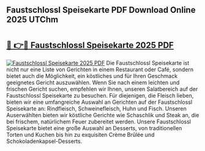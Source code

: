 ## Faustschlossl Speisekarte PDF Download Online 2025 UTChm

# <h2><a href="http://gceeba.nevu.top/?p=Faustschlossl+Speisekarte">🔗 👉🔴 Faustschlossl Speisekarte 2025 PDF</a></h2>

[![Faustschlossl Speisekarte 2025 PDF](https://i.imgur.com/dBaPXMq.png)](http://gceeba.nevu.top/?p=Faustschlossl+Speisekarte)
Die Faustschlossl Speisekarte ist nicht nur eine Liste von Gerichten in einem Restaurant oder Café, sondern bietet auch die Möglichkeit, ein köstliches und für Ihren Geschmack geeignetes Gericht auszuwählen. Wenn Sie nach einem leichten und frischen Gericht suchen, empfehlen wir Ihnen, unseren Salatbereich auf der Faustschlossl Speisekarte zu besuchen. Für diejenigen, die Fleisch lieben, bieten wir eine umfangreiche Auswahl an Gerichten auf der Faustschlossl Speisekarte an: Rindfleisch, Schweinefleisch, Huhn und Fisch. Unseren Auserwählten bieten wir köstliche Gerichte wie Schaschlik und Steak an, die bei frischem, natürlichem Feuer zubereitet werden. Unsere Faustschlossl Speisekarte bietet eine große Auswahl an Desserts, von traditionellen Torten und Kuchen bis hin zu exquisiten Crème Brûlée und Schokoladenkapsel-Desserts.
